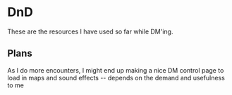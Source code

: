 # DnD

These are the resources I have used so far while DM'ing.

## Plans

As I do more encounters, I might end up making a nice DM control page to load in maps and sound effects -- depends on the demand and usefulness to me

